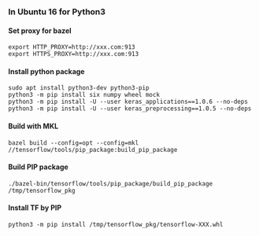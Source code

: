 ### In Ubuntu 16 for Python3
#### Set proxy for bazel
```
export HTTP_PROXY=http://xxx.com:913
export HTTPS_PROXY=http://xxx.com:913
```
#### Install python package
```
sudo apt install python3-dev python3-pip
python3 -m pip install six numpy wheel mock
python3 -m pip install -U --user keras_applications==1.0.6 --no-deps
python3 -m pip install -U --user keras_preprocessing==1.0.5 --no-deps

```

#### Build with MKL
`bazel build --config=opt --config=mkl //tensorflow/tools/pip_package:build_pip_package`

#### Build PIP package
`./bazel-bin/tensorflow/tools/pip_package/build_pip_package /tmp/tensorflow_pkg`

#### Install TF by PIP
`python3 -m pip install /tmp/tensorflow_pkg/tensorflow-XXX.whl`
